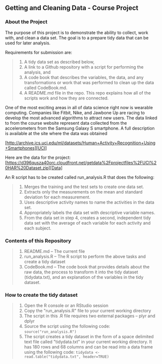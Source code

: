 ## Getting and Cleaning Data - Course Project 

### About the Project
The purpose of this project is to demonstrate the ability to collect, work with, and clean a data set. The goal is to a prepare tidy data that can be used for later analysis. 

Requirements for submission are:
  > 1. A tidy data set as described below,  
  > 2. A link to a Github repository with a script for performing the analysis, and  
  > 3. A code book that describes the variables, the data, and any transformations or work that was performed to clean up the data called CodeBook.md.   
  > 4. A README.md file in the repo. This repo explains how all of the scripts work and how they are connected.  
  

One of the most exciting areas in all of data science right now is wearable computing. Companies like Fitbit, Nike, and Jawbone Up are racing to develop the most advanced algorithms to attract new users. The data linked to from the course website represent data collected from the accelerometers from the Samsung Galaxy S smartphone. A full description is available at the site where the data was obtained

[http://archive.ics.uci.edu/ml/datasets/Human+Activity+Recognition+Using+Smartphones][UCI]

[UCI]: http://archive.ics.uci.edu/ml/datasets/Human+Activity+Recognition+Using+Smartphones 

Here are the data for the project: [https://d396qusza40orc.cloudfront.net/getdata%2Fprojectfiles%2FUCI%20HAR%20Dataset.zip][Data]

[Data]: https://d396qusza40orc.cloudfront.net/getdata%2Fprojectfiles%2FUCI%20HAR%20Dataset.zip  

An R script has to be created called run_analysis.R that does the following: 
   > 1.	Merges the training and the test sets to create one data set.
   > 2.	Extracts only the measurements on the mean and standard deviation for each measurement. 
   > 3.	Uses descriptive activity names to name the activities in the data set.
   > 4.	Appropriately labels the data set with descriptive variable names. 
   > 5.	From the data set in step 4, creates a second, independent tidy data set with the average of each variable for each activity and each subject.


### Contents of this Repository
  > 1. README.md – The current file 
  > 2. run_analysis.R – The R script to perform the above tasks and create a tidy dataset
  > 3. CodeBook.md – The code book that provides details about the raw data, the process to transform it into the tidy dataset (tidydata.txt), and an explanation of the variables in the tidy dataset.


### How to create the tidy dataset
  > 1. Open the R console or an RStudio session
  > 2. Copy the "run_analysis.R" file to your current working directory 
  > 3. The script in this .R file requires two external packages – plyr and dplyr
  > 4. Source the script using the following code: `source("run_analysis.R")`
  > 5. The script creates a tidy dataset in the form of a space delimited text file called "tidydata.txt" in your current working directory. It has 180 rows and 68 columns and can be read into a data frame using the following code: `tidydata <- read.table("tidydata.txt", header=TRUE)`
  
  
